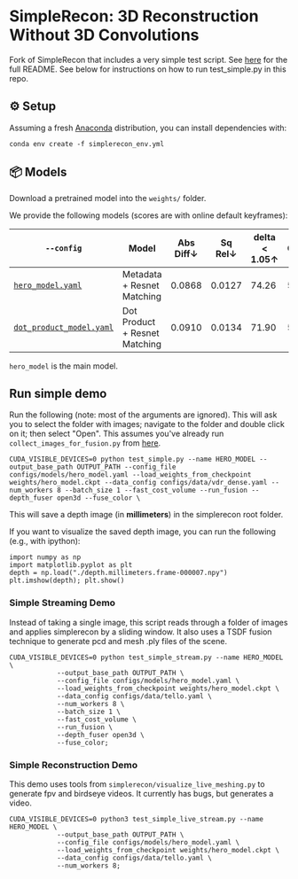 # SimpleRecon: 3D Reconstruction Without 3D Convolutions

Fork of SimpleRecon that includes a very simple test script. See [here](https://github.com/nianticlabs/simplerecon) for the full README. See below for instructions on how to run test_simple.py in this repo. 

## ⚙️ Setup

Assuming a fresh [Anaconda](https://www.anaconda.com/download/) distribution, you can install dependencies with:
```shell
conda env create -f simplerecon_env.yml
```

## 📦 Models

Download a pretrained model into the `weights/` folder.

We provide the following models (scores are with online default keyframes):

| `--config`  | Model  | Abs Diff↓| Sq Rel↓ | delta < 1.05↑| Chamfer↓ | F-Score↑ |
|-------------|----------|--------------------|---------|---------|--------------|----------|
| [`hero_model.yaml`](https://drive.google.com/file/d/1hCuKZjEq-AghrYAmFxJs_4eeixIlP488/view?usp=sharing) | Metadata + Resnet Matching | 0.0868 | 0.0127 | 74.26 | 5.69 | 0.680 |
| [`dot_product_model.yaml`](https://drive.google.com/file/d/13lW-VPgsl2eAo95E87RKWoK8KUZelkUK/view?usp=sharing) | Dot Product + Resnet Matching | 0.0910 | 0.0134 | 71.90 | 5.92 | 0.667 |

`hero_model` is the main model.

## Run simple demo

Run the following (note: most of the arguments are ignored). This will ask you to select the folder with images; navigate to the folder and double click on it; then select "Open". This assumes you've already run `collect_images_for_fusion.py` from [here](https://github.com/irom-lab/tello-zoedepth). 
```
CUDA_VISIBLE_DEVICES=0 python test_simple.py --name HERO_MODEL --output_base_path OUTPUT_PATH --config_file configs/models/hero_model.yaml --load_weights_from_checkpoint weights/hero_model.ckpt --data_config configs/data/vdr_dense.yaml --num_workers 8 --batch_size 1 --fast_cost_volume --run_fusion --depth_fuser open3d --fuse_color \
```
This will save a depth image (in **millimeters**) in the simplerecon root folder. 

If you want to visualize the saved depth image, you can run the following (e.g., with ipython):
```
import numpy as np
import matplotlib.pyplot as plt
depth = np.load("./depth.millimeters.frame-000007.npy")
plt.imshow(depth); plt.show()
```

### Simple Streaming Demo

Instead of taking a single image, this script reads through a folder of images and applies simplerecon by a sliding window. It also uses a TSDF fusion technique to generate pcd and mesh .ply files of the scene.

```
CUDA_VISIBLE_DEVICES=0 python test_simple_stream.py --name HERO_MODEL \
            --output_base_path OUTPUT_PATH \
            --config_file configs/models/hero_model.yaml \
            --load_weights_from_checkpoint weights/hero_model.ckpt \
            --data_config configs/data/tello.yaml \
            --num_workers 8 \
            --batch_size 1 \
            --fast_cost_volume \
            --run_fusion \
            --depth_fuser open3d \
            --fuse_color;
```

### Simple Reconstruction Demo

This demo uses tools from `simplerecon/visualize_live_meshing.py` to generate fpv and birdseye videos.
It currently has bugs, but generates a video.

```
CUDA_VISIBLE_DEVICES=0 python3 test_simple_live_stream.py --name HERO_MODEL \
            --output_base_path OUTPUT_PATH \
            --config_file configs/models/hero_model.yaml \
            --load_weights_from_checkpoint weights/hero_model.ckpt \
            --data_config configs/data/tello.yaml \
            --num_workers 8;
```
